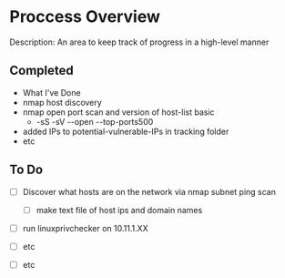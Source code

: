 # Proccess Overview
Description: An area to keep track of progress in a high-level manner

## Completed

- What I've Done
- nmap host discovery
- nmap open port scan and version of host-list basic
  - -sS -sV --open --top-ports500 
- added IPs to potential-vulnerable-IPs in tracking folder 
- etc

## To Do

- [ ] Discover what hosts are on the network via nmap subnet ping scan
  - [ ] make text file of host ips and domain names
- [ ] run linuxprivchecker on 10.11.1.XX
- [ ] etc
- [ ] etc


